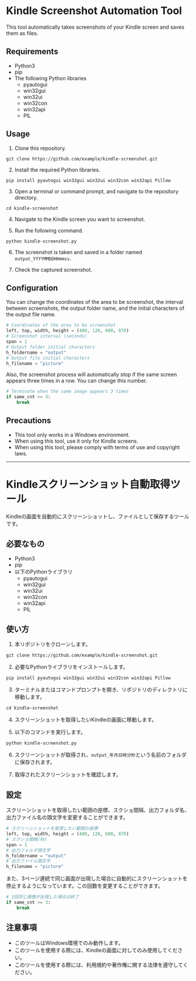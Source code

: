 # Kindle Screenshot Automation Tool

This tool automatically takes screenshots of your Kindle screen and saves them as files.

## Requirements

- Python3
- pip
- The following Python libraries
  - pyautogui
  - win32gui
  - win32ui
  - win32con
  - win32api
  - PIL

## Usage

1. Clone this repository.

```
git clone https://github.com/example/kindle-screenshot.git
```

2. Install the required Python libraries.

```
pip install pyautogui win32gui win32ui win32con win32api Pillow
```

3. Open a terminal or command prompt, and navigate to the repository directory.

```
cd kindle-screenshot
```

4. Navigate to the Kindle screen you want to screenshot.

5. Run the following command.

```
python kindle-screenshot.py
```

6. The screenshot is taken and saved in a folder named `output_YYYYMMDDHHmmss`.

7. Check the captured screenshot.

## Configuration

You can change the coordinates of the area to be screenshot, the interval between screenshots, the output folder name, and the initial characters of the output file name.

```python
# Coordinates of the area to be screenshot
left, top, width, height = (480, 120, 600, 870)
# Screenshot interval (seconds)
span = 1
# Output folder initial characters
h_foldername = "output"
# Output file initial characters
h_filename = "picture"
```

Also, the screenshot process will automatically stop if the same screen appears three times in a row. You can change this number.

```python
# Terminate when the same image appears 3 times
if same_cnt >= 3:
    break
```

## Precautions

- This tool only works in a Windows environment.
- When using this tool, use it only for Kindle screens.
- When using this tool, please comply with terms of use and copyright laws.

---

# Kindleスクリーンショット自動取得ツール

Kindleの画面を自動的にスクリーンショットし、ファイルとして保存するツールです。

## 必要なもの

- Python3
- pip
- 以下のPythonライブラリ
  - pyautogui
  - win32gui
  - win32ui
  - win32con
  - win32api
  - PIL

## 使い方

1. 本リポジトリをクローンします。

```
git clone https://github.com/example/kindle-screenshot.git
```

2. 必要なPythonライブラリをインストールします。

```
pip install pyautogui win32gui win32ui win32con win32api Pillow
```

3. ターミナルまたはコマンドプロンプトを開き、リポジトリのディレクトリに移動します。

```
cd kindle-screenshot
```

4. スクリーンショットを取得したいKindleの画面に移動します。

5. 以下のコマンドを実行します。

```
python kindle-screenshot.py
```

6. スクリーンショットが取得され、`output_年月日時分秒`という名前のフォルダに保存されます。

7. 取得されたスクリーンショットを確認します。

## 設定

スクリーンショットを取得したい範囲の座標、スクショ間隔、出力フォルダ名、出力ファイル名の頭文字を変更することができます。

```python
# スクリーンショットを取得したい範囲の座標
left, top, width, height = (480, 120, 600, 870)
# スクショ間隔(秒)
span = 1
# 出力フォルダ頭文字
h_foldername = "output"
# 出力ファイル頭文字
h_filename = "picture"
```

また、3ページ連続で同じ画面が出現した場合に自動的にスクリーンショットを停止するようになっています。この回数を変更することができます。

```python
# 3回同じ画像が出現した場合は終了
if same_cnt >= 3:
    break
```

## 注意事項

- このツールはWindows環境でのみ動作します。
- このツールを使用する際には、Kindleの画面に対してのみ使用してください。
- このツールを使用する際には、利用規約や著作権に関する法律を遵守してください。
